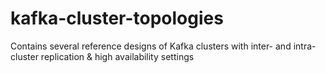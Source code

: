 # kafka-cluster-topologies
Contains several reference designs of Kafka clusters with inter- and intra-cluster replication &amp; high availability settings
